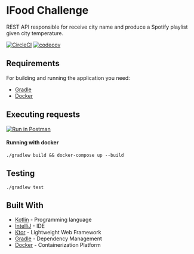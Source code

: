 # IFood Challenge

REST API responsible for receive city name and produce a Spotify playlist given city temperature.

[![CircleCI](https://circleci.com/gh/vinigmoraes/ifood-challenge.svg?style=svg)](https://circleci.com/gh/vinigmoraes/ifood-challenge) [![codecov](https://codecov.io/gh/vinigmoraes/ifood-challenge/branch/master/graph/badge.svg)](https://codecov.io/gh/vinigmoraes/ifood-challenge)
## Requirements

For building and running the application you need:

- [Gradle](https://gradle.org/)
- [Docker](https://www.docker.com/)

## Executing requests

[![Run in Postman](https://run.pstmn.io/button.svg)](https://documenter.getpostman.com/view/826217/SVtR3rEt)


#### Running with docker

```shell
./gradlew build && docker-compose up --build
```

##  Testing

```shell
./gradlew test
```

## Built With

- [Kotlin](https://kotlinlang.org/) - Programming language
- [IntelliJ](https://www.jetbrains.com/idea/) - IDE
- [Ktor](https://ktor.io) - Lightweight Web Framework
- [Gradle](https://gradle.org/) - Dependency Management
- [Docker](https://www.docker.com/) - Containerization Platform

